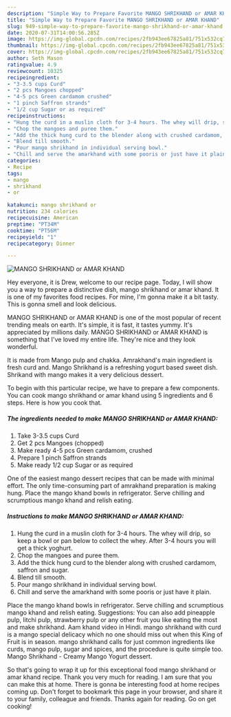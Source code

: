 ```yaml
---
description: "Simple Way to Prepare Favorite MANGO SHRIKHAND or AMAR KHAND"
title: "Simple Way to Prepare Favorite MANGO SHRIKHAND or AMAR KHAND"
slug: 949-simple-way-to-prepare-favorite-mango-shrikhand-or-amar-khand
date: 2020-07-31T14:00:56.285Z
image: https://img-global.cpcdn.com/recipes/2fb943ee67825a81/751x532cq70/mango-shrikhand-or-amar-khand-recipe-main-photo.jpg
thumbnail: https://img-global.cpcdn.com/recipes/2fb943ee67825a81/751x532cq70/mango-shrikhand-or-amar-khand-recipe-main-photo.jpg
cover: https://img-global.cpcdn.com/recipes/2fb943ee67825a81/751x532cq70/mango-shrikhand-or-amar-khand-recipe-main-photo.jpg
author: Seth Mason
ratingvalue: 4.9
reviewcount: 10325
recipeingredient:
- "3-3.5 cups Curd"
- "2 pcs Mangoes chopped"
- "4-5 pcs Green cardamom crushed"
- "1 pinch Saffron strands"
- "1/2 cup Sugar or as required"
recipeinstructions:
- "Hung the curd in a muslin cloth for 3-4 hours. The whey will drip, so keep a bowl or pan below to collect the whey. After 3-4 hours you will get a thick yoghurt."
- "Chop the mangoes and puree them."
- "Add the thick hung curd to the blender along with crushed cardamom, saffron and sugar."
- "Blend till smooth."
- "Pour mango shrikhand in individual serving bowl."
- "Chill and serve the amarkhand with some pooris or just have it plain."
categories:
- Recipe
tags:
- mango
- shrikhand
- or

katakunci: mango shrikhand or 
nutrition: 234 calories
recipecuisine: American
preptime: "PT34M"
cooktime: "PT56M"
recipeyield: "1"
recipecategory: Dinner

---
```



![MANGO SHRIKHAND or AMAR KHAND](https://img-global.cpcdn.com/recipes/2fb943ee67825a81/751x532cq70/mango-shrikhand-or-amar-khand-recipe-main-photo.jpg)

Hey everyone, it is Drew, welcome to our recipe page. Today, I will show you a way to prepare a distinctive dish, mango shrikhand or amar khand. It is one of my favorites food recipes. For mine, I'm gonna make it a bit tasty. This is gonna smell and look delicious.

MANGO SHRIKHAND or AMAR KHAND is one of the most popular of recent trending meals on earth. It's simple, it is fast, it tastes yummy. It's appreciated by millions daily. MANGO SHRIKHAND or AMAR KHAND is something that I've loved my entire life. They're nice and they look wonderful.

It is made from Mango pulp and chakka. Amrakhand&#39;s main ingredient is fresh curd and. Mango Shrikhand is a refreshing yogurt based sweet dish. Shrikand with mango makes it a very delicious dessert.


To begin with this particular recipe, we have to prepare a few components. You can cook mango shrikhand or amar khand using 5 ingredients and 6 steps. Here is how you cook that.

<!--inarticleads1-->

##### The ingredients needed to make MANGO SHRIKHAND or AMAR KHAND:

1. Take 3-3.5 cups Curd
1. Get 2 pcs Mangoes (chopped)
1. Make ready 4-5 pcs Green cardamom, crushed
1. Prepare 1 pinch Saffron strands
1. Make ready 1/2 cup Sugar or as required


One of the easiest mango dessert recipes that can be made with minimal effort. The only time-consuming part of amrakhand preparation is making hung. Place the mango khand bowls in refrigerator. Serve chilling and scrumptious mango khand and relish eating. 

<!--inarticleads2-->

##### Instructions to make MANGO SHRIKHAND or AMAR KHAND:

1. Hung the curd in a muslin cloth for 3-4 hours. The whey will drip, so keep a bowl or pan below to collect the whey. After 3-4 hours you will get a thick yoghurt.
1. Chop the mangoes and puree them.
1. Add the thick hung curd to the blender along with crushed cardamom, saffron and sugar.
1. Blend till smooth.
1. Pour mango shrikhand in individual serving bowl.
1. Chill and serve the amarkhand with some pooris or just have it plain.


Place the mango khand bowls in refrigerator. Serve chilling and scrumptious mango khand and relish eating. Suggestions: You can also add pineapple pulp, litchi pulp, strawberry pulp or any other fruit you like eating the most and make shrikhand. Aam khand video in Hindi. mango shrikhand with curd is a mango special delicacy which no one should miss out when this King of Fruit is in season. mango shrikhand calls for just common ingredients like curds, mango pulp, sugar and spices, and the procedure is quite simple too. Mango Shrikhand - Creamy Mango Yogurt dessert. 

So that's going to wrap it up for this exceptional food mango shrikhand or amar khand recipe. Thank you very much for reading. I am sure that you can make this at home. There is gonna be interesting food at home recipes coming up. Don't forget to bookmark this page in your browser, and share it to your family, colleague and friends. Thanks again for reading. Go on get cooking!
